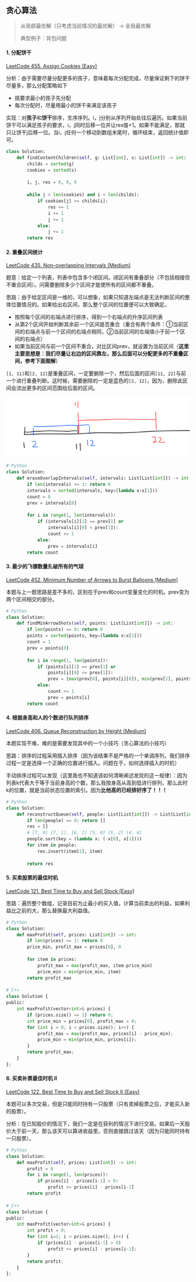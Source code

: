 ## 贪心算法

> 从局部最优解（只考虑当前情况的最优解） -> 全局最优解
>
> 典型例子：背包问题

#### 1. 分配饼干

[LeetCode 455. Assign Cookies (Easy)](https://leetcode.com/problems/assign-cookies/description/)

分析：由于需要尽量分配更多的孩子，意味着每次分配完成，尽量保证剩下的饼干尽量多，那么分配策略如下

- 挑要求最小的孩子先分配
- 每次分配时，尽量用最小的饼干来满足该孩子

实现：对**孩子**和**饼干**排序，生序序列。i，j分别从序列开始处往后遍历。如果当前饼干可以满足孩子的要求，i，j同时后移一位并让res值+1。如果不能满足，那就只让饼干j后移一位。当i，j任何一个移动到数组末尾时，循环结束，返回统计值即可。

```python
class Solution:
    def findContentChildren(self, g: List[int], s: List[int]) -> int:
        childs = sorted(g)
        cookies = sorted(s)
        
        i, j, res = 0, 0, 0
        
        while j < len(cookies) and i < len(childs):
            if cookies[j] >= childs[i]:
                res += 1
                i += 1
                j += 1
            else:
                j += 1
        return res
```

#### 2. 重叠区间统计

[LeetCode 435. Non-overlapping Intervals (Medium)](https://leetcode.com/problems/non-overlapping-intervals/)

题意：给定一个列表，列表中包含多个闭区间。闭区间有重叠部分（不包括相接但不重合区间）。问需要删除多少个区间才能使所有的区间都不重叠。

思路：由于给定区间是一维的，可以想象，如果只知道左端点是无法判断区间的整体位置情况的。如果给出右区间，那么整个区间的位置便可以大致确定。

- 按照每个区间的右端点进行排序，得到一个右端点的升序区间列表
- 从第2个区间开始判断其余前一个区间是否重合（重合有两个条件：①当前区间的右端点与前一个区间的右端点相同，②当前区间的左端值小于前一个区间的右端点）
- 如果当前区间与前一个区间不重合，对比区间prev，就设置为当前区间（**这里主要思想是：我们尽量让右边的区间靠左，那么后面可以分配更多的不重叠区间，参考下面图解**）

`[1, 11]`和`[2, 12]`是重叠区间，一定要删除一个，然后后面的区间`[11, 22]`与前一个进行重叠判断。这时候，需要删除的一定是蓝色的`[2, 12]`，因为，删除此区间会流出更多的区间范围给后面的区间。

![example3-1](./images/3-1.png)

```python
# Python
class Solution:
    def eraseOverlapIntervals(self, intervals: List[List[int]]) -> int:
        if len(intervals) <= 1: return 0
        intervals = sorted(intervals, key=(lambda x:x[1]))
        count = 0
        prev = intervals[0]
        
        for i in range(1, len(intervals)):
            if (intervals[i][1] == prev[1] or 
                intervals[i][0] < prev[1]):
                count += 1
            else:
                prev = intervals[i]
        return count
```

#### 3. 最少的飞镖数量扎破所有的气球

[LeetCode 452. Minimum Number of Arrows to Burst Balloons (Medium)](https://leetcode.com/problems/minimum-number-of-arrows-to-burst-balloons/)

本题与上一题思路是差不多的，区别在于prev和count变量变化的时机。prev变为两个区间相交的部分。

```python
# Python
class Solution:
    def findMinArrowShots(self, points: List[List[int]]) -> int:
        if len(points) == 0: return 0
        points = sorted(points, key=(lambda x:x[1]))
        count = 1
        prev = points[0]
        
        for i in range(1, len(points)):
            if (points[i][1] == prev[1] or 
                points[i][0] <= prev[1]):
                prev = [max(prev[0], points[i][0]), min(prev[1], points[i][1])]
            else:
                count += 1
                prev = points[i]
        return count
```

#### 4. 根据身高和人的个数进行队列排序

[LeetCode 406. Queue Reconstruction by Height (Medium)](https://www.youtube.com/watch?v=JtJVMhs-6aw)

本题实现不难，难的是需要发现其中的一个小技巧（贪心算法的小技巧）

思路：排序的过程采用插入排序（因为该结果不是严格的一个单调序列，我们排序过程一定是选择一个正确的位置进行插入。问题在于，如何选择插入的时机）

手动排序过程可以发现（这里我也不知道该如何清晰阐述发现的这一规律）：因为列表k代表大于等于当前身高的个数，那么我按身高从高到低进行排列，那么此时k的位置，就是当前状态位置的索引。因为**比他高的已经排好序了！！！**

```python
# Python
class Solution:
    def reconstructQueue(self, people: List[List[int]]) -> List[List[int]]:
        if len(people) == 0: return []
        res = []
        # [7, 0] [7, 1], [6, 1] [5, 0] [5, 2] [4, 4]
        people.sort(key = (lambda x: (-x[0], x[1])))
        for item in people:
            res.insert(item[1], item)

        return res
```

#### 5. 买卖股票的最佳时机

[LeetCode 121. Best Time to Buy and Sell Stock (Easy)](https://leetcode.com/problems/best-time-to-buy-and-sell-stock/description/)

思路：遍历整个数组，记录目前为止最小的买入值，计算当前卖出的利益，如果利益比之前的大，那么替换最大利益值。

```python
# Python
class Solution:
    def maxProfit(self, prices: List[int]) -> int:
        if len(prices) <= 1: return 0
        price_min, profit_max = prices[0], 0
        
        for item in prices:
            profit_max = max(profit_max, item-price_min)
            price_min = min(price_min, item)
        return profit_max
    
# C++
class Solution {
public:
    int maxProfit(vector<int>& prices) {
        if (prices.size() <= 1) return 0;
        int price_min = prices[0], profit_max = 0;
        for (int i = 0; i < prices.size(); i++) {
            profit_max = max(profit_max, prices[i] - price_min);
            price_min = min(price_min, prices[i]);
        }
        return profit_max;
    }
};
```

#### 6. 买卖补票最佳时机 II

[LeetCode 122. Best Time to Buy and Sell Stock II (Easy)](https://leetcode.com/problems/best-time-to-buy-and-sell-stock-ii/description/)

本题可以多次交易，但是只能同时持有一只股票（只有卖掉股票之后，才能买入新的股票）。

分析：在已知股价的情况下，我们一定是在获利的情况下进行交易。如果后一天股价大于前一天，那么该天可以算进收益里。否则直接跳过该天（因为只能同时持有一只股票）。

```python
# Python
class Solution:
    def maxProfit(self, prices: List[int]) -> int:
        profit = 0
        for i in range(1, len(prices)):
            if prices[i] - prices[i-1] > 0:
                profit += prices[i] - prices[i-1]
        return profit

# C++
class Solution {
public:
    int maxProfit(vector<int>& prices) {
        int profit = 0;
        for (int i=1; i < prices.size(); i++) {
            if (prices[i] - prices[i-1] > 0)
                profit += prices[i] - prices[i-1];
        }
        return profit;
    }
};
```

